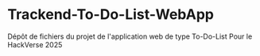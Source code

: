 # Trackend-To-Do-List-WebApp
Dépôt de fichiers du projet de l'application web de type To-Do-List Pour le HackVerse 2025
